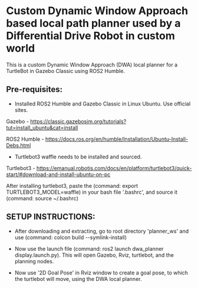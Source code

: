 # Custom Dynamic Window Approach based local path planner used by a Differential Drive Robot in custom world

This is a custom Dynamic Window Approach (DWA) local planner for a TurtleBot in Gazebo Classic using ROS2 Humble.

## Pre-requisites:
- Installed ROS2 Humble and Gazebo Classic in Linux Ubuntu. Use official sites.

Gazebo - https://classic.gazebosim.org/tutorials?tut=install_ubuntu&cat=install

ROS2 Humble - https://docs.ros.org/en/humble/Installation/Ubuntu-Install-Debs.html


- Turtlebot3 waffle needs to be installed and sourced. 

Turtlebot3 - https://emanual.robotis.com/docs/en/platform/turtlebot3/quick-start/#download-and-install-ubuntu-on-pc

After installing turtlebot3, paste the (command: export TURTLEBOT3_MODEL=waffle) in your bash file '.bashrc', and source it (command: source ~/.bashrc)


## SETUP INSTRUCTIONS:

- After downloading and extracting, go to root directory 'planner_ws' and use (command: colcon build --symlink-install)

- Now use the launch file (command: ros2 launch dwa_planner display.launch.py). This will open Gazebo, Rviz, turtlebot, and the planning nodes.

- Now use '2D Goal Pose' in Rviz window to create a goal pose, to which the turtlebot will move, using the DWA local planner.

